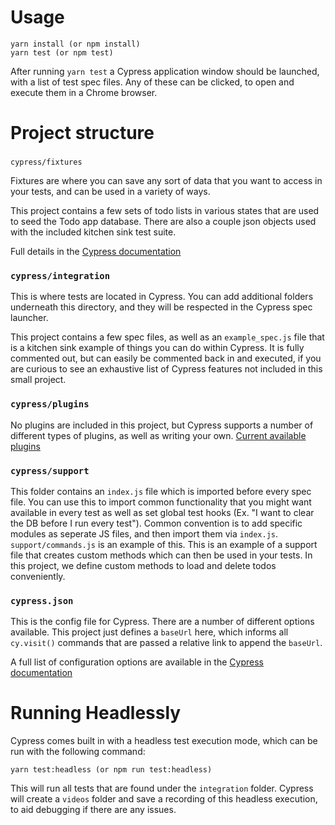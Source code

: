 # Usage

```
yarn install (or npm install)
yarn test (or npm test)
```

After running `yarn test` a Cypress application window should be launched, with a list of test spec files.  Any of these can be clicked, to open and execute them in a Chrome browser.  

# Project structure
### 
`cypress/fixtures`

Fixtures are where you can save any sort of data that you want to access in your tests, and can be used in a variety of ways.  

This project contains a few sets of todo lists in various states that are used to seed the Todo app database.  There are also a couple json objects used with the included kitchen sink test suite.

Full details in the [Cypress documentation](https://docs.cypress.io/api/commands/fixture.html#JSON)

### `cypress/integration`

This is where tests are located in Cypress.  You can add additional folders underneath this directory, and they will be respected in the Cypress spec launcher. 

This project contains a few spec files, as well as an `example_spec.js` file that is a kitchen sink example of things you can do within Cypress.  It is fully commented out, but can easily be commented back in and executed, if you are curious to see an exhaustive list of Cypress features not included in this small project.

### `cypress/plugins`
No plugins are included in this project, but Cypress supports a number of different types of plugins, as well as writing your own. [Current available plugins](https://docs.cypress.io/plugins/)

### `cypress/support`
This folder contains an `index.js` file which is imported before every spec file.  You can use this to import common functionality that you might want available in every test as well as set global test hooks (Ex. "I want to clear the DB before I run every test").  Common convention is to add specific modules as seperate JS files, and then import them via `index.js`.  
`support/commands.js` is an example of this.  This is an example of a support file that creates custom methods which can then be used in your tests.  In this project, we define custom methods to load and delete todos conveniently.    

### `cypress.json`
This is the config file for Cypress.  There are a number of different options available. This project just defines a `baseUrl` here, which informs all `cy.visit()` commands that are passed a relative link to append the `baseUrl`.  

A full list of configuration options are available in the [Cypress documentation](https://docs.cypress.io/guides/references/configuration.html)


# Running Headlessly
Cypress comes built in with a headless test execution mode, which can be run with the following command:

`yarn test:headless (or npm run test:headless)`

This will run all tests that are found under the `integration` folder.  Cypress will create a `videos` folder and save a recording of this headless execution, to aid debugging if there are any issues.





